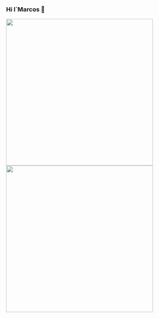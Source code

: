 ### Hi I`Marcos 👋

<div>
  <img width="400" src="https://github-readme-streak-stats.herokuapp.com/?user=MarcosApodaca&theme=bear&hide_border=true" />
  <img width="400"  src="DenverCoder1/github-readme-streak-stats" />
</div>
